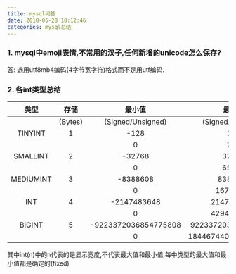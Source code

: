 ```yaml
---
title: mysql问答
date: 2018-06-28 10:12:46
categories: mysql总结
---
```

### 1. mysql中emoji表情,不常用的汉子,任何新增的unicode怎么保存?
 答: 选用utf8mb4编码(4字节宽字符)格式而不是用utf编码.
### 2. 各int类型总结

|类型|存储|最小值|最大值|
|:--:|:--:|:--:|:--:|
||(Bytes)|(Signed/Unsigned)|(Signed/Unsigned)|
|TINYINT|1|-128|127|
|       | |0   |255|
|SMALLINT|2|-32768|32767|
|        | |0     |65535|
|MEDIUMINT|3|-8388608|8388607|
|         | |0       |16777215|
|INT      |4|-2147483648|2147483647|
|         | |0          |4294967395|
|BIGINT   |5|-9223372036854775808|9223372036854775807|
|         | |0                   |18446744073709551615|

其中int(n)中的n代表的是显示宽度,不代表最大值和最小值,每中类型的最大值和最小值都是确定的(fixed)

